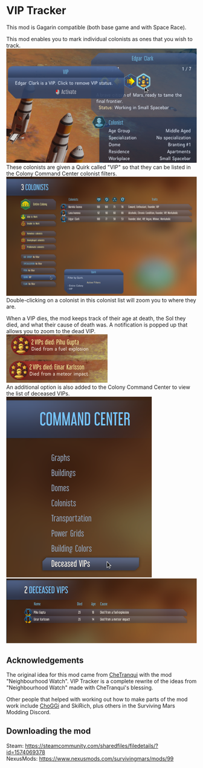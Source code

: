 # VIP Tracker

This mod is Gagarin compatible (both base game and with Space Race).

This mod enables you to mark individual colonists as ones that you wish to track.  
![VIP Toggle](Preview.png)  
These colonists are given a Quirk called "VIP" so that they can be listed in the Colony Command Center colonist filters.  
![VIP Colonist Filter](Images/LivingVIPs.png)  
Double-clicking on a colonist in this colonist list will zoom you to where they are.

When a VIP dies, the mod keeps track of their age at death, the Sol they died, and what their cause of death was.
A notification is popped up that allows you to zoom to the dead VIP.  
![Notification](Images/NotificationPreview.png)  
An additional option is also added to the Colony Command Center to view the list of deceased VIPs.  
![Colony Command Center Option](Images/CommandCenterOption.png)  
![Deceased VIP List](Images/DeceasedList.png)  

## Acknowledgements

The original idea for this mod came from [CheTranqui](https://github.com/CheTranqui) with the mod "Neighbourhood Watch".
VIP Tracker is a complete rewrite of the ideas from "Neighbourhood Watch" made with CheTranqui's blessing.

Other people that helped with working out how to make parts of the mod work include [ChoGGi](https://github.com/ChoGGi) and SkiRich, plus others in the Surviving Mars Modding Discord.

## Downloading the mod

Steam: https://steamcommunity.com/sharedfiles/filedetails/?id=1574069378  
NexusMods: https://www.nexusmods.com/survivingmars/mods/99
